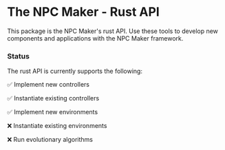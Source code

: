 # The NPC Maker - Rust API

This package is the NPC Maker's rust API. Use these tools to develop new
components and applications with the NPC Maker framework.

### Status

The rust API is currently supports the following:

✅ Implement new controllers

✅ Instantiate existing controllers

✅ Implement new environments

❌ Instantiate existing environments

❌ Run evolutionary algorithms

